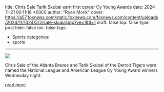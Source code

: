title: Chris Sale Tarik Skubal earn first career Cy Young Awards
date: 2024-11-21 00:11:18 +0000
author: "Ryan Morik"
cover: https://a57.foxnews.com/static.foxnews.com/foxnews.com/content/uploads/2024/11/1024/512/sale-skubal.jpg?ve=1&tl=1
draft: false
top: false
type: post
hide: false
toc: false
tags:
  - Sports
categories:
  - sports
---

![](https://a57.foxnews.com/static.foxnews.com/foxnews.com/content/uploads/2024/11/1024/512/sale-skubal.jpg?ve=1&tl=1)

Chris Sale of the Atlanta Braves and Tarik Skubal of the Detroit Tigers were named the National League and American League Cy Young Award winners Wednesday night.

[read more](https://www.foxnews.com/sports/chris-sale-tarik-skubal-earn-first-career-cy-young-awards)
